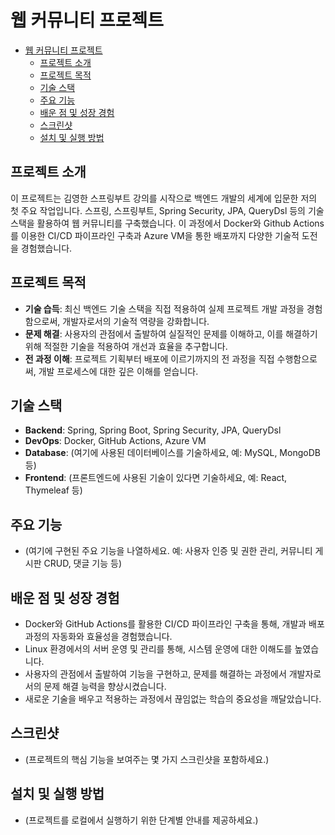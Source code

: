 # 웹 커뮤니티 프로젝트

<!-- TOC -->
* [웹 커뮤니티 프로젝트](#웹-커뮤니티-프로젝트)
  * [프로젝트 소개](#프로젝트-소개)
  * [프로젝트 목적](#프로젝트-목적)
  * [기술 스택](#기술-스택)
  * [주요 기능](#주요-기능)
  * [배운 점 및 성장 경험](#배운-점-및-성장-경험)
  * [스크린샷](#스크린샷)
  * [설치 및 실행 방법](#설치-및-실행-방법)
<!-- TOC -->

## 프로젝트 소개
이 프로젝트는 김영한 스프링부트 강의를 시작으로 백엔드 개발의 세계에 입문한 저의 첫 주요 작업입니다. 스프링, 스프링부트, Spring Security, JPA, QueryDsl 등의 기술 스택을 활용하여 웹 커뮤니티를 구축했습니다. 이 과정에서 Docker와 Github Actions를 이용한 CI/CD 파이프라인 구축과 Azure VM을 통한 배포까지 다양한 기술적 도전을 경험했습니다.

## 프로젝트 목적
- **기술 습득**: 최신 백엔드 기술 스택을 직접 적용하여 실제 프로젝트 개발 과정을 경험함으로써, 개발자로서의 기술적 역량을 강화합니다.
- **문제 해결**: 사용자의 관점에서 출발하여 실질적인 문제를 이해하고, 이를 해결하기 위해 적절한 기술을 적용하여 개선과 효율을 추구합니다.
- **전 과정 이해**: 프로젝트 기획부터 배포에 이르기까지의 전 과정을 직접 수행함으로써, 개발 프로세스에 대한 깊은 이해를 얻습니다.

## 기술 스택
- **Backend**: Spring, Spring Boot, Spring Security, JPA, QueryDsl
- **DevOps**: Docker, GitHub Actions, Azure VM
- **Database**: (여기에 사용된 데이터베이스를 기술하세요, 예: MySQL, MongoDB 등)
- **Frontend**: (프론트엔드에 사용된 기술이 있다면 기술하세요, 예: React, Thymeleaf 등)

## 주요 기능
- (여기에 구현된 주요 기능을 나열하세요. 예: 사용자 인증 및 권한 관리, 커뮤니티 게시판 CRUD, 댓글 기능 등)

## 배운 점 및 성장 경험
- Docker와 GitHub Actions를 활용한 CI/CD 파이프라인 구축을 통해, 개발과 배포 과정의 자동화와 효율성을 경험했습니다.
- Linux 환경에서의 서버 운영 및 관리를 통해, 시스템 운영에 대한 이해도를 높였습니다.
- 사용자의 관점에서 출발하여 기능을 구현하고, 문제를 해결하는 과정에서 개발자로서의 문제 해결 능력을 향상시켰습니다.
- 새로운 기술을 배우고 적용하는 과정에서 끊임없는 학습의 중요성을 깨달았습니다.

## 스크린샷
- (프로젝트의 핵심 기능을 보여주는 몇 가지 스크린샷을 포함하세요.)

## 설치 및 실행 방법
- (프로젝트를 로컬에서 실행하기 위한 단계별 안내를 제공하세요.)
